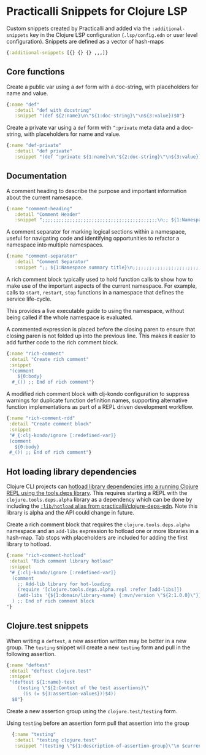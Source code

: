 # Practicalli Snippets for Clojure LSP

Custom snippets created by Practicalli and added via the `:additional-snippets` key in the Clojure LSP configuration (`.lsp/config.edn` or user level configuration).  Snippets are defined as a vector of hash-maps

```clojure
{:additional-snippets [{} {} {} ,,,]}
```

<!-- TODO: create a shared repository for Clojure LSP snippets -->


## Core functions

Create a public var using a `def` form with a doc-string, with placeholders for name and value.

```clojure
{:name "def"
   :detail "def with docstring"
   :snippet "(def ${2:name}\n\"${1:doc-string}\"\n${3:value})$0"}
```


Create a private var using a `def` form with `^:private` meta data and a doc-string, with placeholders for name and value.

```clojure
{:name "def-private"
   :detail "def private"
   :snippet "(def ^:private ${1:name}\n\"${2:doc-string}\"\n${3:value})$0"}
```



## Documentation

A comment heading to describe the purpose and important information about the current namesapce.

```clojure
{:name "comment-heading"
   :detail "Comment Header"
   :snippet ";;;;;;;;;;;;;;;;;;;;;;;;;;;;;;;;;;;;;;;;;;\n;; ${1:Namespace summary title}\n ;;\n ;; ${2:Brief description}\n;;;;;;;;;;;;;;;;;;;;;;;;;;;;;;;;;;;;;;;;;;\n"}
```

A comment separator for marking logical sections within a namespace, useful for navigating code and identifying opportunities to refactor a namespace into multiple namespaces.

```clojure
{:name "comment-separator"
   :detail "Comment Separator"
   :snippet ";; ${1:Namespace summary title}\n;;;;;;;;;;;;;;;;;;;;;;;;;;;;;;;;;;;;;;;;;;\n"}
```

A rich comment block typically used to hold function calls to show how to make use of the important aspects of the current namespace.  For example, calls to `start`, `restart`, `stop` functions in a namespace that defines the service life-cycle.

This provides a live executable guide to using the namespace, without being called if the whole namespace is evaluated.

A commented expression is placed before the closing paren to ensure that closing paren is not folded up into the previous line.  This makes it easier to add further code to the rich comment block.

```clojure
{:name "rich-comment"
 :detail "Create rich comment"
 :snippet
 "(comment
    ${0:body}
  #_()) ;; End of rich comment"}
```

A modified rich comment block with clj-kondo configuration to suppress warnings for duplicate function definition names, supporting alternative function implementations as part of a REPL driven development workflow.

```clojure
{:name "rich-comment-rdd"
 :detail "Create comment block"
 :snippet
 "#_{:clj-kondo/ignore [:redefined-var]}
 (comment
   ${0:body}
 #_()) ;; End of rich comment"}
```


## Hot loading library dependencies

Clojure CLI projects can [hotload library dependencies into a running Clojure REPL using the tools.deps library](https://practical.li/clojure/alternative-tools/clojure-cli/hotload-libraries.html).  This requires starting a REPL with the `clojure.tools.deps.alpha` library as a dependency which can be done by including the [`:lib/hotload` alias from practicalli/clojure-deps-edn](https://github.com/practicalli/clojure-deps-edn#hotload-libraries-into-a-running-repl).  Note this library is alpha and the API could change in future.

Create a rich comment block that requires the `clojure.tools.deps.alpha` namespace and an `add-libs` expression to hotload one or more libraries in a hash-map.  Tab stops with placeholders are included for adding the first library to hotload.

```clojure
{:name "rich-comment-hotload"
 :detail "Rich comment library hotload"
 :snippet
 "#_{:clj-kondo/ignore [:redefined-var]}
  (comment
    ;; Add-lib library for hot-loading
    (require '[clojure.tools.deps.alpha.repl :refer [add-libs]])
    (add-libs '{${1:domain/library-name} {:mvn/version \"${2:1.0.0}\"}})
  ) ;; End of rich comment block
"}
```


## Clojure.test snippets

When writing a `deftest`, a new assertion written may be better in a new group.  The `testing` snippet will create a new `testing` form and pull in the following assertion.

```clojure
{:name "deftest"
 :detail "deftest clojure.test"
 :snippet
 "(deftest ${1:name}-test
    (testing \"${2:Context of the test assertions}\"
      (is (= ${3:assertion-values}))$4))
  $0"}
```

Create a new assertion group using the `clojure.test/testing` form.

Using `testing` before an assertion form pull that assertion into the group

```clojure
  {:name "testing"
   :detail "testing clojure.test"
   :snippet "(testing \"${1:description-of-assertion-group}\"\n $current-form$0)"}
```
